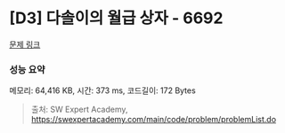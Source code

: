 # [D3] 다솔이의 월급 상자 - 6692 

[문제 링크](https://swexpertacademy.com/main/code/problem/problemDetail.do?contestProbId=AWdXofhKFkADFAWn) 

### 성능 요약

메모리: 64,416 KB, 시간: 373 ms, 코드길이: 172 Bytes



> 출처: SW Expert Academy, https://swexpertacademy.com/main/code/problem/problemList.do